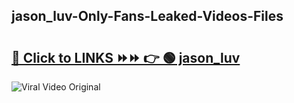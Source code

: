 
 ## jason_luv-Only-Fans-Leaked-Videos-Files

# <h2><a href="https://mediaupload.pro?jason_luv">🔗 Click to LINKS ⏩⏩ 👉 🟢 jason_luv </a></h2>

<a href="https://mediaupload.pro?jason_luv" rel="nofollow" data-target="animated-image.originalLink"><img src="https://i.ibb.co.com/xMMVF88/686577567.gif" alt="Viral Video Original" style="max-width: 100%; display: inline-block;" data-target="animated-image.originalImage"></a>